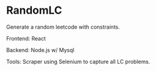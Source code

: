 # RandomLC
Generate a random leetcode with constraints.

Frontend: React

Backend: Node.js w/ Mysql

Tools: Scraper using Selenium to capture all LC problems.
